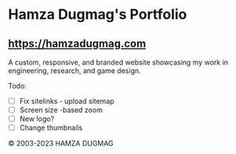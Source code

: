 # Hamza Dugmag's Portfolio
## https://hamzadugmag.com

A custom, responsive, and branded website showcasing my work in engineering, research, and game design.

Todo:

- [ ] Fix sitelinks - upload sitemap
- [ ] Screen size -based zoom
- [ ] New logo?
- [ ] Change thumbnails

© 2003-2023 HAMZA DUGMAG
